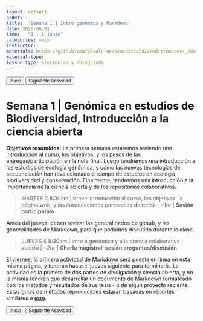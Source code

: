 ```yaml
---
layout: default
order: 1
title:  "Semana 1 | Intro genómica y Markdown"
date: 2020-06-01
time:   "1 - 5 junio"
categories: main
instructor: 
materials: https://github.com/pesalerno/seminario2020/edit/master/_posts/2020-06-01-1_Semana_1.md
material-type: 
lesson-type: sincrónica y autoguiada 
---
```


<a href="https://pesalerno.github.io/seminario2020/"><button>Inicio</button></a>    <a href="https://pesalerno.github.io/seminario2020/main/2020/06/02/2_Semana_2.html"><button>Siguiente Actividad</button></a>

# Semana 1 | Genómica en estudios de Biodiversidad, Introducción a la ciencia abierta

**Objetivos resumidos:** La primera semana estaremos teniendo una introducción al curso, los objetivos, y los pesos de las entregas/participación en la nota final. Luego tendremos una introducción a los estudios de ecología genómica, y cómo las nuevas tecnologías de secuenciación han revolucionado el campo de estudios en ecología, biodiversidad y conservación. Finalmente, tendremos una introducción a la importancia de la ciencia abierta y de los repositorios colaborativos. 


> MARTES 2 8:30am | breve introducción al curso, los objetivos, la página web, y las introducciones personales de todos | *~1hr* | **Sesión participativa**

Antes del jueves, deben revisar las generalidades de github, y las generalidades de Markdown, para que podamos discutirlo durante la clase. 
 
> JUEVES 4 8:30am | intro a genómica y a la ciencia colaborativa abierta | *~2hr* | **Charla magistral, sesión preguntas/discusión**

El viernes, la primera actividad de Markdown será puesta en línea en ésta misma página, y tendrán hasta el jueves siguiente para terminarla. La actividad es la primera de dos partes de divulgación y ciencia abierta, y en la misma tendrán que desarrollar un documento de Markdown formateado con los métodos y resultados de sus tesis - o de algun proyecto reciente. Estas guías de métodos reproducibles estarán basadas en reportes similares a [este](https://github.com/pesalerno/Atelopus).

<a href="https://pesalerno.github.io/seminario2020/"><button>Inicio</button></a>    <a href="https://pesalerno.github.io/seminario2020/main/2020/06/02/2_Semana_2.html"><button>Siguiente Actividad</button></a>
